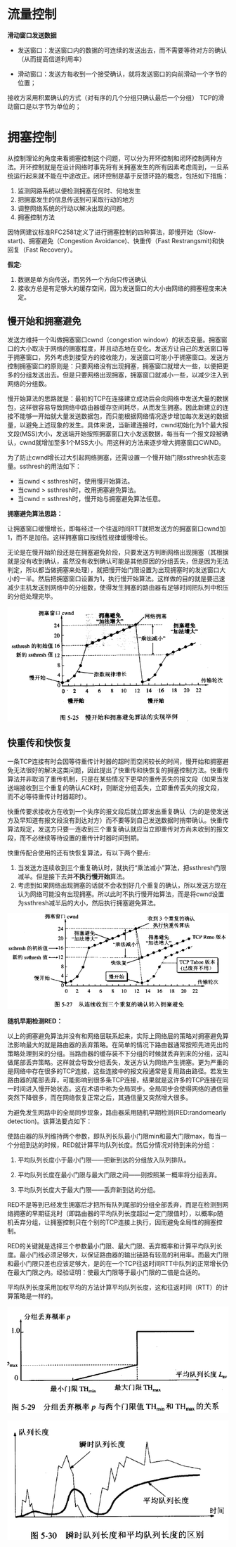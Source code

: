 # 流量控制

**滑动窗口发送数据**
- 发送窗口：发送窗口内的数据的可连续的发送出去，而不需要等待对方的确认（从而提高信道利用率）

- 滑动窗口：发送方每收到一个接受确认，就将发送窗口的向前滑动一个字节的位置；

接收方采用积累确认的方式（对有序的几个分组只确认最后一个分组）
TCP的滑动窗口是以字节为单位的；

# 拥塞控制

从控制理论的角度来看拥塞控制这个问题，可以分为开环控制和闭环控制两种方法。开环控制就是在设计网络时事先将有关拥塞发生的所有因素考虑周到，一旦系统运行起来就不能在中途改正。闭环控制是基于反馈环路的概念，包括如下措施：
1. 监测网路系统以便检测拥塞在何时、何地发生
1. 把拥塞发生的信息传送到可采取行动的地方
1. 调整网络系统的行动以解决出现的问题。
1. 拥塞控制方法

因特网建议标准RFC2581定义了进行拥塞控制的四种算法，即慢开始（Slow-start)、拥塞避免（Congestion Avoidance)、快重传（Fast Restrangsmit)和快回复（Fast Recovery）。

**假定:**
1. 数据是单方向传送，而另外一个方向只传送确认
1. 接收方总是有足够大的缓存空间，因为发送窗口的大小由网络的拥塞程度来决定。


## 慢开始和拥塞避免

发送方维持一个叫做拥塞窗口cwnd（congestion window）的状态变量。拥塞窗口的大小取决于网络的拥塞程度，并且动态地在变化。发送方让自己的发送窗口等于拥塞窗口，另外考虑到接受方的接收能力，发送窗口可能小于拥塞窗口。发送方控制拥塞窗口的原则是：只要网络没有出现拥塞，拥塞窗口就增大一些，以便把更多的分组发送出去。但是只要网络出现拥塞，拥塞窗口就减小一些，以减少注入到网络的分组数。

慢开始算法的思路就是：最初的TCP在连接建立成功后会向网络中发送大量的数据包，这样很容易导致网络中路由器缓存空间耗尽，从而发生拥塞。因此新建立的连接不能够一开始就大量发送数据包，而只能根据网络情况逐步增加每次发送的数据量，以避免上述现象的发生。具体来说，当新建连接时，cwnd初始化为1个最大报文段(MSS)大小，发送端开始按照拥塞窗口大小发送数据，每当有一个报文段被确认，cwnd就增加至多1个MSS大小。用这样的方法来逐步增大拥塞窗口CWND。

为了防止cwnd增长过大引起网络拥塞，还需设置一个慢开始门限ssthresh状态变量。ssthresh的用法如下：
- 当cwnd < ssthresh时，使用慢开始算法。
- 当cwnd > ssthresh时，改用拥塞避免算法。
- 当cwnd = ssthresh时，慢开始与拥塞避免算法任意。

**拥塞避免算法思路：** 

让拥塞窗口缓慢增长，即每经过一个往返时间RTT就把发送方的拥塞窗口cwnd加1，而不是加倍。这样拥塞窗口按线性规律缓慢增长。

无论是在慢开始阶段还是在拥塞避免阶段，只要发送方判断网络出现拥塞（其根据就是没有收到确认，虽然没有收到确认可能是其他原因的分组丢失，但是因为无法判定，所以都当做拥塞来处理），就把慢开始门限设置为出现拥塞时的发送窗口大小的一半。然后把拥塞窗口设置为1，执行慢开始算法。这样做的目的就是要迅速减少主机发送到网络中的分组数，使得发生拥塞的路由器有足够时间把队列中积压的分组处理完毕。

![](https://github.com/skittlekx/JAVA_NOTE/blob/22268d6e48427d832c4fa5242aea69b31c99be9e/img/%E6%85%A2%E5%BC%80%E5%A7%8B%E5%92%8C%E6%8B%A5%E5%A1%9E%E6%8E%A7%E5%88%B6.png?raw=true)


## 快重传和快恢复

一条TCP连接有时会因等待重传计时器的超时而空闲较长的时间，慢开始和拥塞避免无法很好的解决这类问题，因此提出了快重传和快恢复的拥塞控制方法。快重传算法并非取消了重传机制，只是在某些情况下更早的重传丢失的报文段（如果当发送端接收到三个重复的确认ACK时，则断定分组丢失，立即重传丢失的报文段，而不必等待重传计时器超时）。

快重传要求接收方在收到一个失序的报文段后就立即发出重复确认（为的是使发送方及早知道有报文段没有到达对方）而不要等到自己发送数据时捎带确认。快重传算法规定，发送方只要一连收到三个重复确认就应当立即重传对方尚未收到的报文段，而不必继续等待设置的重传计时器时间到期。

快重传配合使用的还有快恢复算法，有以下两个要点:

1. 当发送方连续收到三个重复确认时，就执行“乘法减小”算法，把ssthresh门限减半。但是接下去并**不执行慢开始**算法。
1. 考虑到如果网络出现拥塞的话就不会收到好几个重复的确认，所以发送方现在认为网络可能没有出现拥塞。所以此时不执行慢开始算法，而是将cwnd设置为ssthresh减半后的大小，然后执行拥塞避免算法。

![](https://github.com/skittlekx/JAVA_NOTE/blob/22268d6e48427d832c4fa5242aea69b31c99be9e/img/TCP%E5%BF%AB%E6%81%A2%E5%A4%8D.png?raw=true)


**随机早期检测RED：**

以上的拥塞避免算法并没有和网络层联系起来，实际上网络层的策略对拥塞避免算法影响最大的就是路由器的丢弃策略。在简单的情况下路由器通常按照先进先出的策略处理到来的分组。当路由器的缓存装不下分组的时候就丢弃到来的分组，这叫做尾部丢弃策略。这样就会导致分组丢失，发送方认为网络产生拥塞。更为严重的是网络中存在很多的TCP连接，这些连接中的报文段通常是复用路由路径。若发生路由器的尾部丢弃，可能影响到很多条TCP连接，结果就是这许多的TCP连接在同一时间进入慢开始状态。这在术语中称为全局同步。全局同步会使得网络的通信量突然下降很多，而在网络恢复正常之后，其通信量又突然增大很多。

为避免发生网路中的全局同步现象，路由器采用随机早期检测(RED:randomearly detection)。该算法要点如下：

使路由器的队列维持两个参数，即队列长队最小门限min和最大门限max，每当一个分组到达的时候，RED就计算平均队列长度。然后分情况对待到来的分组：

1. 平均队列长度小于最小门限——把新到达的分组放入队列排队。

1. 平均队列长度在最小门限与最大门限之间——则按照某一概率将分组丢弃。

1. 平均队列长度大于最大门限——丢弃新到达的分组。


RED不是等到已经发生拥塞后才把所有队列尾部的分组全部丢弃，而是在检测到网络拥塞的早期征兆时（即路由器的平均队列长度超过一定门限值时），以概率p随机丢弃分组，让拥塞控制只在个别的TCP连接上执行，因而避免全局性的拥塞控制。

RED的关键就是选择三个参数最小门限、最大门限、丢弃概率和计算平均队列长度。最小门线必须足够大，以保证路由器的输出链路有较高的利用率。而最大门限和最小门限只差也应该足够大，是的在一个TCP往返时间RTT中队列的正常增长仍在最大门限之内。经验证明：使最大门限等于最小门限的二倍是合适的。

平均队列长度采用加权平均的方法计算平均队列长度，这和往返时间（RTT）的计算策略是一样的。

![](https://github.com/skittlekx/JAVA_NOTE/blob/7955da6bc1c232ea4c3ea8d2840593f2f0b5b442/img/RED%E5%88%86%E7%BB%84%E4%B8%A2%E5%BC%83%E6%A6%82%E7%8E%87.png?raw=true)

![](https://github.com/skittlekx/JAVA_NOTE/blob/7955da6bc1c232ea4c3ea8d2840593f2f0b5b442/img/RED%E9%A1%BA%E5%8A%BF%E9%98%9F%E5%88%97%E9%95%BF%E5%BA%A6%E5%92%8C%E5%B9%B3%E5%9D%87%E9%98%9F%E5%88%97%E9%95%BF%E5%BA%A6.png?raw=true)
